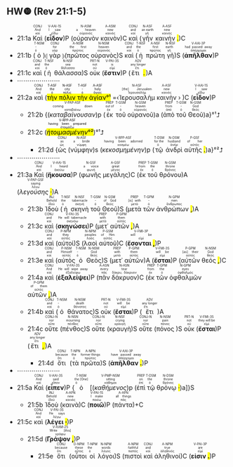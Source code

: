 ## HW❿ (Rev 21:1-5)


- 21:1a <RUBY><ruby><ruby>Καὶ<rt>καί</rt></ruby><rt>And</rt></ruby><rt>CONJ</rt></RUBY> (<RUBY><ruby><ruby><strong>εἶδον</strong><rt>εἴδω</rt></ruby><rt>I saw</rt></ruby><rt>V-AAI-1S</rt></RUBY>)P (<RUBY><ruby><ruby>οὐρανὸν<rt>οὐρανός</rt></ruby><rt>a heaven</rt></ruby><rt>N-ASM</rt></RUBY> <RUBY><ruby><ruby>καινὸν<rt>καινός</rt></ruby><rt>new</rt></ruby><rt>A-ASM</rt></RUBY>)C <RUBY><ruby><ruby>καὶ<rt>καί</rt></ruby><rt>and</rt></ruby><rt>CONJ</rt></RUBY> (<RUBY><ruby><ruby>γῆν<rt>γῆ</rt></ruby><rt>an earth</rt></ruby><rt>N-ASF</rt></RUBY> <RUBY><ruby><ruby>καινήν <mark class="pm">.</mark><rt>καινός</rt></ruby><rt>new</rt></ruby><rt>A-ASF</rt></RUBY>)C 
- 21:1b (<RUBY><ruby><ruby>ὁ<rt>ὁ</rt></ruby><rt>-</rt></ruby><rt>T-NSM</rt></RUBY>)⦇ <RUBY><ruby><ruby>γὰρ<rt>γάρ</rt></ruby><rt>for</rt></ruby><rt>CONJ</rt></RUBY> ⦈(<RUBY><ruby><ruby>πρῶτος<rt>πρῶτος</rt></ruby><rt>the first</rt></ruby><rt>A-NSM</rt></RUBY> <RUBY><ruby><ruby>οὐρανὸς<rt>οὐρανός</rt></ruby><rt>heaven</rt></ruby><rt>N-NSM</rt></RUBY>)S <RUBY><ruby><ruby>καὶ<rt>καί</rt></ruby><rt>and</rt></ruby><rt>CONJ</rt></RUBY> (<RUBY><ruby><ruby>ἡ<rt>ὁ</rt></ruby><rt>the</rt></ruby><rt>T-NSF</rt></RUBY> <RUBY><ruby><ruby>πρώτη<rt>πρῶτος</rt></ruby><rt>first</rt></ruby><rt>A-NSF</rt></RUBY> <RUBY><ruby><ruby>γῆ<rt>γῆ</rt></ruby><rt>earth</rt></ruby><rt>N-NSF</rt></RUBY>)S (<RUBY><ruby><ruby><strong>ἀπῆλθαν</strong><rt>ἀπέρχομαι</rt></ruby><rt>had passed away</rt></ruby><rt>V-AAI-3P</rt></RUBY>)P
- 21:1c <RUBY><ruby><ruby>καὶ<rt>καί</rt></ruby><rt>and</rt></ruby><rt>CONJ</rt></RUBY> (<RUBY><ruby><ruby>ἡ<rt>ὁ</rt></ruby><rt>the</rt></ruby><rt>T-NSF</rt></RUBY> <RUBY><ruby><ruby>θάλασσα<rt>θάλασσα</rt></ruby><rt>sea</rt></ruby><rt>N-NSF</rt></RUBY>)S <RUBY><ruby><ruby>οὐκ<rt>οὐ</rt></ruby><rt>not</rt></ruby><rt>PRT-N</rt></RUBY> (<RUBY><ruby><ruby><strong>ἔστιν</strong><rt>εἰμί</rt></ruby><rt>is</rt></ruby><rt>V-PAI-3S</rt></RUBY>)P (<RUBY><ruby><ruby>ἔτι <mark class="pm">.</mark><rt>ἔτι</rt></ruby><rt>any longer</rt></ruby><rt>ADV</rt></RUBY>)A
- ⋯⋯⋯⋯⋯⋯⋯
- 21:2a <RUBY><ruby><ruby>καὶ<rt>καί</rt></ruby><rt>And</rt></ruby><rt>CONJ</rt></RUBY> (<mark><RUBY><ruby><ruby>τὴν<rt>ὁ</rt></ruby><rt>the</rt></ruby><rt>T-ASF</rt></RUBY> <RUBY><ruby><ruby>πόλιν<rt>πόλις</rt></ruby><rt>city</rt></ruby><rt>N-ASF</rt></RUBY> <RUBY><ruby><ruby>τὴν<rt>ὁ</rt></ruby><rt>-</rt></ruby><rt>T-ASF</rt></RUBY> <RUBY><ruby><ruby>ἁγίαν<rt>ἅγιος</rt></ruby><rt>holy</rt></ruby><rt>A-ASF</rt></RUBY>°¹</mark> =‹<RUBY><ruby><ruby>Ἰερουσαλὴμ<rt>Ἱερουσαλήμ</rt></ruby><rt>[the] Jerusalem</rt></ruby><rt>N-ASF</rt></RUBY> <RUBY><ruby><ruby>καινὴν<rt>καινός</rt></ruby><rt>new</rt></ruby><rt>A-ASF</rt></RUBY> › )C (<RUBY><ruby><ruby><strong>εἶδον</strong><rt>εἴδω</rt></ruby><rt>I saw</rt></ruby><rt>V-AAI-1S</rt></RUBY>)P 
	- 21:2b {(<RUBY><ruby><ruby><em>καταβαίνουσαν</em><rt>καταβαίνω</rt></ruby><rt>coming down</rt></ruby><rt>V-PAP-ASF</rt></RUBY>)p (<RUBY><ruby><ruby>ἐκ<rt>ἐκ</rt></ruby><rt>out of</rt></ruby><rt>PREP</rt></RUBY> <RUBY><ruby><ruby>τοῦ<rt>ὁ</rt></ruby><rt>-</rt></ruby><rt>T-GSM</rt></RUBY> <RUBY><ruby><ruby>οὐρανοῦ<rt>οὐρανός</rt></ruby><rt>heaven</rt></ruby><rt>N-GSM</rt></RUBY>)a (<RUBY><ruby><ruby>ἀπὸ<rt>ἀπό</rt></ruby><rt>from</rt></ruby><rt>PREP</rt></RUBY> <RUBY><ruby><ruby>τοῦ<rt>ὁ</rt></ruby><rt>-</rt></ruby><rt>T-GSM</rt></RUBY> <RUBY><ruby><ruby>Θεοῦ<rt>θεός</rt></ruby><rt>God</rt></ruby><rt>N-GSM</rt></RUBY>)a}°¹⮥
	- 21:2c (<mark><RUBY><ruby><ruby><em>ἡτοιμασμένην</em><rt>ἑτοιμάζω</rt></ruby><rt>having been prepared</rt></ruby><rt>V-RPP-ASF</rt></RUBY>°²</mark>)°¹⮥
		- 21:2d {<RUBY><ruby><ruby>ὡς<rt>ὡς</rt></ruby><rt>as</rt></ruby><rt>CONJ</rt></RUBY> (<RUBY><ruby><ruby>νύμφην<rt>νύμφη</rt></ruby><rt>a bride</rt></ruby><rt>N-ASF</rt></RUBY>)s (<RUBY><ruby><ruby><em>κεκοσμημένην</em><rt>κοσμέω</rt></ruby><rt>having been adorned</rt></ruby><rt>V-RPP-ASF</rt></RUBY>)p (<RUBY><ruby><ruby>τῷ<rt>ὁ</rt></ruby><rt>for the</rt></ruby><rt>T-DSM</rt></RUBY> <RUBY><ruby><ruby>ἀνδρὶ<rt>ἀνήρ</rt></ruby><rt>husband</rt></ruby><rt>N-DSM</rt></RUBY> <RUBY><ruby><ruby>αὐτῆς <mark class="pm">.</mark><rt>αὐτός</rt></ruby><rt>of her</rt></ruby><rt>P-GSF</rt></RUBY>)a}°²⮥
- ⋯⋯⋯⋯⋯⋯⋯
- 21:3a <RUBY><ruby><ruby>Καὶ<rt>καί</rt></ruby><rt>And</rt></ruby><rt>CONJ</rt></RUBY> (<RUBY><ruby><ruby><strong>ἤκουσα</strong><rt>ἀκούω</rt></ruby><rt>I heard</rt></ruby><rt>V-AAI-1S</rt></RUBY>)P (<RUBY><ruby><ruby>φωνῆς<rt>φωνή</rt></ruby><rt>a voice</rt></ruby><rt>N-GSF</rt></RUBY> <RUBY><ruby><ruby>μεγάλης<rt>μέγας</rt></ruby><rt>great</rt></ruby><rt>A-GSF</rt></RUBY>)C (<RUBY><ruby><ruby>ἐκ<rt>ἐκ</rt></ruby><rt>from</rt></ruby><rt>PREP</rt></RUBY> <RUBY><ruby><ruby>τοῦ<rt>ὁ</rt></ruby><rt>the</rt></ruby><rt>T-GSM</rt></RUBY> <RUBY><ruby><ruby>θρόνου<rt>θρόνος</rt></ruby><rt>throne</rt></ruby><rt>N-GSM</rt></RUBY>)A (<RUBY><ruby><ruby><em>λεγούσης <mark class="pm">·</mark></em><rt>λέγω</rt></ruby><rt>saying</rt></ruby><rt>V-PAP-GSF</rt></RUBY>)A
	- 21:3b <RUBY><ruby><ruby>Ἰδοὺ<rt>ἰδού</rt></ruby><rt>Behold</rt></ruby><rt>INJ</rt></RUBY> (<RUBY><ruby><ruby>ἡ<rt>ὁ</rt></ruby><rt>the</rt></ruby><rt>T-NSF</rt></RUBY> <RUBY><ruby><ruby>σκηνὴ<rt>σκηνή</rt></ruby><rt>tabernacle</rt></ruby><rt>N-NSF</rt></RUBY> <RUBY><ruby><ruby>τοῦ<rt>ὁ</rt></ruby><rt>-</rt></ruby><rt>T-GSM</rt></RUBY> <RUBY><ruby><ruby>Θεοῦ<rt>θεός</rt></ruby><rt>of God</rt></ruby><rt>N-GSM</rt></RUBY>)S (<RUBY><ruby><ruby>μετὰ<rt>μετά</rt></ruby><rt>[is] with</rt></ruby><rt>PREP</rt></RUBY> <RUBY><ruby><ruby>τῶν<rt>ὁ</rt></ruby><rt>-</rt></ruby><rt>T-GPM</rt></RUBY> <RUBY><ruby><ruby>ἀνθρώπων <mark class="pm">,</mark><rt>ἄνθρωπος</rt></ruby><rt>men</rt></ruby><rt>N-GPM</rt></RUBY>)A
	- 21:3c <RUBY><ruby><ruby>καὶ<rt>καί</rt></ruby><rt>and</rt></ruby><rt>CONJ</rt></RUBY> (<RUBY><ruby><ruby><strong>σκηνώσει</strong><rt>σκηνόω</rt></ruby><rt>He will tabernacle</rt></ruby><rt>V-FAI-3S</rt></RUBY>)P (<RUBY><ruby><ruby>μετ᾽<rt>μετά</rt></ruby><rt>with</rt></ruby><rt>PREP</rt></RUBY> <RUBY><ruby><ruby>αὐτῶν <mark class="pm">,</mark><rt>αὐτός</rt></ruby><rt>them</rt></ruby><rt>P-GPM</rt></RUBY>)A
	- 21:3d <RUBY><ruby><ruby>καὶ<rt>καί</rt></ruby><rt>and</rt></ruby><rt>CONJ</rt></RUBY> (<RUBY><ruby><ruby>αὐτοὶ<rt>αὐτός</rt></ruby><rt>they</rt></ruby><rt>P-NPM</rt></RUBY>)S (<RUBY><ruby><ruby>λαοὶ<rt>λαός</rt></ruby><rt>peoples</rt></ruby><rt>N-NPM</rt></RUBY> <RUBY><ruby><ruby>αὐτοῦ<rt>αὐτός</rt></ruby><rt>of Him</rt></ruby><rt>P-GSM</rt></RUBY>)C (<RUBY><ruby><ruby><strong>ἔσονται <mark class="pm">,</mark></strong><rt>εἰμί</rt></ruby><rt>will be</rt></ruby><rt>V-FMI-3P</rt></RUBY>)P
	- 21:3e <RUBY><ruby><ruby>καὶ<rt>καί</rt></ruby><rt>and</rt></ruby><rt>CONJ</rt></RUBY> (<RUBY><ruby><ruby>αὐτὸς<rt>αὐτός</rt></ruby><rt>Himself</rt></ruby><rt>P-NSM</rt></RUBY> <RUBY><ruby><ruby>ὁ<rt>ὁ</rt></ruby><rt>-</rt></ruby><rt>T-NSM</rt></RUBY> <RUBY><ruby><ruby>Θεὸς<rt>θεός</rt></ruby><rt>God</rt></ruby><rt>N-NSM</rt></RUBY>)S (<RUBY><ruby><ruby>μετ᾽<rt>μετά</rt></ruby><rt>with</rt></ruby><rt>PREP</rt></RUBY> <RUBY><ruby><ruby>αὐτῶν<rt>αὐτός</rt></ruby><rt>them</rt></ruby><rt>P-GPM</rt></RUBY>)A (<RUBY><ruby><ruby><strong>ἔσται</strong><rt>εἰμί</rt></ruby><rt>will be</rt></ruby><rt>V-FMI-3S</rt></RUBY>)P (<RUBY><ruby><ruby>αὐτῶν<rt>αὐτός</rt></ruby><rt>[as] their</rt></ruby><rt>P-GPM</rt></RUBY> <RUBY><ruby><ruby>θεός <mark class="pm">,</mark><rt>θεός</rt></ruby><rt>God</rt></ruby><rt>N-NSM</rt></RUBY>)C
	- 21:4a <RUBY><ruby><ruby>καὶ<rt>καί</rt></ruby><rt>And</rt></ruby><rt>CONJ</rt></RUBY> (<RUBY><ruby><ruby><strong>ἐξαλείψει</strong><rt>ἐξαλείφω</rt></ruby><rt>He will wipe away</rt></ruby><rt>V-FAI-3S</rt></RUBY>)P (<RUBY><ruby><ruby>πᾶν<rt>πᾶς</rt></ruby><rt>every</rt></ruby><rt>A-ASN</rt></RUBY> <RUBY><ruby><ruby>δάκρυον<rt>δάκρυ, δάκρυον</rt></ruby><rt>tear</rt></ruby><rt>N-ASN</rt></RUBY>)C (<RUBY><ruby><ruby>ἐκ<rt>ἐκ</rt></ruby><rt>from</rt></ruby><rt>PREP</rt></RUBY> <RUBY><ruby><ruby>τῶν<rt>ὁ</rt></ruby><rt>the</rt></ruby><rt>T-GPM</rt></RUBY> <RUBY><ruby><ruby>ὀφθαλμῶν<rt>ὀφθαλμός</rt></ruby><rt>eyes</rt></ruby><rt>N-GPM</rt></RUBY> <RUBY><ruby><ruby>αὐτῶν <mark class="pm">,</mark><rt>αὐτός</rt></ruby><rt>of them</rt></ruby><rt>P-GPM</rt></RUBY>)A
	- 21:4b <RUBY><ruby><ruby>καὶ<rt>καί</rt></ruby><rt>and</rt></ruby><rt>CONJ</rt></RUBY> (<RUBY><ruby><ruby>ὁ<rt>ὁ</rt></ruby><rt>-</rt></ruby><rt>T-NSM</rt></RUBY> <RUBY><ruby><ruby>θάνατος<rt>θάνατος</rt></ruby><rt>death</rt></ruby><rt>N-NSM</rt></RUBY>)S <RUBY><ruby><ruby>οὐκ<rt>οὐ</rt></ruby><rt>not</rt></ruby><rt>PRT-N</rt></RUBY> (<RUBY><ruby><ruby><strong>ἔσται</strong><rt>εἰμί</rt></ruby><rt>will be</rt></ruby><rt>V-FMI-3S</rt></RUBY>)P (<RUBY><ruby><ruby>ἔτι<rt>ἔτι</rt></ruby><rt>any longer</rt></ruby><rt>ADV</rt></RUBY>)A 
	- 21:4c <RUBY><ruby><ruby>οὔτε<rt>οὔτε</rt></ruby><rt>nor</rt></ruby><rt>CONJ-N</rt></RUBY> (<RUBY><ruby><ruby>πένθος<rt>πένθος</rt></ruby><rt>mourning</rt></ruby><rt>N-NSN</rt></RUBY>)S <RUBY><ruby><ruby>οὔτε<rt>οὔτε</rt></ruby><rt>nor</rt></ruby><rt>CONJ-N</rt></RUBY> (<RUBY><ruby><ruby>κραυγὴ<rt>κραυγή</rt></ruby><rt>crying</rt></ruby><rt>N-NSF</rt></RUBY>)S <RUBY><ruby><ruby>οὔτε<rt>οὔτε</rt></ruby><rt>nor</rt></ruby><rt>CONJ-N</rt></RUBY> (<RUBY><ruby><ruby>πόνος<rt>πόνος</rt></ruby><rt>pain</rt></ruby><rt>N-NSM</rt></RUBY> )S <RUBY><ruby><ruby>οὐκ<rt>οὐ</rt></ruby><rt>not</rt></ruby><rt>PRT-N</rt></RUBY> (<RUBY><ruby><ruby><strong>ἔσται</strong><rt>εἰμί</rt></ruby><rt>they will be</rt></ruby><rt>V-FMI-3S</rt></RUBY>)P (<RUBY><ruby><ruby>ἔτι <mark class="pm">,</mark><rt>ἔτι</rt></ruby><rt>any longer</rt></ruby><rt>ADV</rt></RUBY>)A
		- 21:4d <RUBY><ruby><ruby>ὅτι<rt>ὅτι</rt></ruby><rt>because</rt></ruby><rt>CONJ</rt></RUBY> (<RUBY><ruby><ruby>τὰ<rt>ὁ</rt></ruby><rt>the</rt></ruby><rt>T-NPN</rt></RUBY> <RUBY><ruby><ruby>πρῶτα<rt>πρῶτος</rt></ruby><rt>former things</rt></ruby><rt>A-NPN</rt></RUBY>)S (<RUBY><ruby><ruby><strong>ἀπῆλθαν <mark class="pm">.</mark></strong><rt>ἀπέρχομαι</rt></ruby><rt>have passed away</rt></ruby><rt>V-AAI-3P</rt></RUBY>)P
- ⋯⋯⋯⋯⋯⋯⋯
- 21:5a <RUBY><ruby><ruby>Καὶ<rt>καί</rt></ruby><rt>And</rt></ruby><rt>CONJ</rt></RUBY> (<RUBY><ruby><ruby><strong>εἶπεν</strong><rt>εἶπον</rt></ruby><rt>said</rt></ruby><rt>V-AAI-3S</rt></RUBY>)P {<RUBY><ruby><ruby>ὁ<rt>ὁ</rt></ruby><rt>the [One]</rt></ruby><rt>T-NSM</rt></RUBY> [(<RUBY><ruby><ruby><em>καθήμενος</em><rt>κάθημαι</rt></ruby><rt>sitting</rt></ruby><rt>V-PMP-NSM</rt></RUBY>)p (<RUBY><ruby><ruby>ἐπὶ<rt>ἐπί</rt></ruby><rt>on</rt></ruby><rt>PREP</rt></RUBY> <RUBY><ruby><ruby>τῷ<rt>ὁ</rt></ruby><rt>the</rt></ruby><rt>T-DSM</rt></RUBY> <RUBY><ruby><ruby>θρόνῳ <mark class="pm">·</mark><rt>θρόνος</rt></ruby><rt>throne</rt></ruby><rt>N-DSM</rt></RUBY>)a]}S
	- 21:5b <RUBY><ruby><ruby>Ἰδοὺ<rt>ἰδού</rt></ruby><rt>Behold</rt></ruby><rt>INJ</rt></RUBY> (<RUBY><ruby><ruby>καινὰ<rt>καινός</rt></ruby><rt>new</rt></ruby><rt>A-APN</rt></RUBY>)C (<RUBY><ruby><ruby><strong>ποιῶ</strong><rt>ποιέω</rt></ruby><rt>I make</rt></ruby><rt>V-PAI-1S</rt></RUBY>)P (<RUBY><ruby><ruby>πάντα<rt>πᾶς</rt></ruby><rt>all things</rt></ruby><rt>A-APN</rt></RUBY>)+C
- 21:5c <RUBY><ruby><ruby>καὶ<rt>καί</rt></ruby><rt>And</rt></ruby><rt>CONJ</rt></RUBY> (<RUBY><ruby><ruby><strong>λέγει <mark class="pm">·</mark></strong><rt>λέγω</rt></ruby><rt>He says</rt></ruby><rt>V-PAI-3S</rt></RUBY>)P 
	- 21:5d (<RUBY><ruby><ruby><strong>Γράψον <mark class="pm">,</mark></strong><rt>γράφω</rt></ruby><rt>Write [this]</rt></ruby><rt>V-AAM-2S</rt></RUBY>)P
		- 21:5e <RUBY><ruby><ruby>ὅτι<rt>ὅτι</rt></ruby><rt>because</rt></ruby><rt>CONJ</rt></RUBY> (<RUBY><ruby><ruby>οὗτοι<rt>οὗτος</rt></ruby><rt>these</rt></ruby><rt>D-NPM</rt></RUBY> <RUBY><ruby><ruby>οἱ<rt>ὁ</rt></ruby><rt>the</rt></ruby><rt>T-NPM</rt></RUBY> <RUBY><ruby><ruby>λόγοι<rt>λόγος</rt></ruby><rt>words</rt></ruby><rt>N-NPM</rt></RUBY>)S (<RUBY><ruby><ruby>πιστοὶ<rt>πιστός</rt></ruby><rt>faithful</rt></ruby><rt>A-NPM</rt></RUBY> <RUBY><ruby><ruby>καὶ<rt>καί</rt></ruby><rt>and</rt></ruby><rt>CONJ</rt></RUBY> <RUBY><ruby><ruby>ἀληθινοί<rt>ἀληθινός</rt></ruby><rt>true</rt></ruby><rt>A-NPM</rt></RUBY>)C (<RUBY><ruby><ruby><strong>εἰσιν <mark class="pm">.</mark></strong><rt>εἰμί</rt></ruby><rt>are</rt></ruby><rt>V-PAI-3P</rt></RUBY>)P